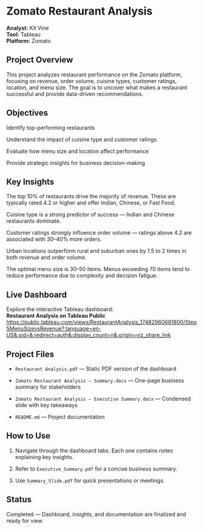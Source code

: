 # **Zomato Restaurant Analysis**

**Analyst:** Kit Vine  
 **Tool:** Tableau  
 **Platform:** Zomato

## **Project Overview**

This project analyzes restaurant performance on the Zomato platform, focusing on revenue, order volume, cuisine types, customer ratings, location, and menu size. The goal is to uncover what makes a restaurant successful and provide data-driven recommendations.

## **Objectives**

Identify top-performing restaurants

Understand the impact of cuisine type and customer ratings

Evaluate how menu size and location affect performance

Provide strategic insights for business decision-making

## **Key Insights**

The top 10% of restaurants drive the majority of revenue. These are typically rated 4.2 or higher and offer Indian, Chinese, or Fast Food.

Cuisine type is a strong predictor of success — Indian and Chinese restaurants dominate.

Customer ratings strongly influence order volume — ratings above 4.2 are associated with 30–40% more orders.

Urban locations outperform rural and suburban ones by 1.5 to 2 times in both revenue and order volume.

The optimal menu size is 30–50 items. Menus exceeding 70 items tend to reduce performance due to complexity and decision fatigue.

## **Live Dashboard**

Explore the interactive Tableau dashboard:  
 **Restaurant Analysis on Tableau Public**  
 https://public.tableau.com/views/RestaurantAnalysis_17482960681800/Step5MenuSizevsRevenue?:language=en-US&:sid=&:redirect=auth&:display_count=n&:origin=viz_share_link

## **Project Files** 

* `Restaurant Analysis.pdf` — Static PDF version of the dashboard

* `Zomato Restaurant Analysis – Summary.docx` — One-page business summary for stakeholders

* `Zomato Restaurant Analysis – Executive Summary.docx` — Condensed slide with key takeaways

* `README.md` — Project documentation

## **How to Use**

1. Navigate through the dashboard tabs. Each one contains notes explaining key insights.

2. Refer to `Executive_Summary.pdf` for a concise business summary.

3. Use `Summary_Slide.pdf` for quick presentations or meetings.

## **Status**

Completed — Dashboard, insights, and documentation are finalized and ready for view.


